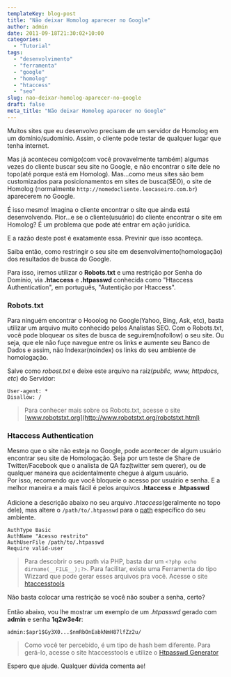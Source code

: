 ```yaml
---
templateKey: blog-post
title: "Não deixar Homolog aparecer no Google"
author: admin
date: 2011-09-18T21:30:02+10:00
categories:
  - "Tutorial"
tags:
  - "desenvolvimento"
  - "ferramenta"
  - "google"
  - "homolog"
  - "htaccess"
  - "seo"
slug: nao-deixar-homolog-aparecer-no-google
draft: false
meta_title: "Não deixar Homolog aparecer no Google"
---
```


Muitos sites que eu desenvolvo precisam de um servidor de Homolog em um domínio/sudomínio. Assim, o cliente pode testar de qualquer lugar que tenha internet.

Mas já aconteceu comigo(com você provavelmente também) algumas vezes do cliente buscar seu site no Google, e não encontrar o site dele no topo(até porque está em Homolog). Mas...como meus sites são bem customizados para posicionamentos em sites de busca(SEO), o site de Homolog (normalmente `http://nomedocliente.leocaseiro.com.br`) aparecerem no Google.

É isso mesmo! Imagina o cliente encontrar o site que ainda está desenvolvendo. Pior...e se o cliente(usuário) do cliente encontrar o site em Homolog? É um problema que pode até entrar em ação jurídica.

E a razão deste post é exatamente essa. Previnir que isso aconteça.

Saiba então, como restringir o seu site em desenvolvimento(homologação) dos resultados de busca do Google.

Para isso, iremos utilizar o **Robots.txt** e uma restrição por Senha do Domínio, via **.htaccess** e **.htpasswd** conhecida como "Htaccess Authentication", em português, "Autentição por Htaccess".

### Robots.txt

Para ninguém encontrar o Hooolog no Google(Yahoo, Bing, Ask, etc), basta utilizar um arquivo muito conhecido pelos Analistas SEO. Com o Robots.txt, você pode bloquear os sites de busca de seguirem(nofollow) o seu site. Ou seja, que ele não fuçe navegue entre os links e aumente seu Banco de Dados e assim, não Indexar(noindex) os links do seu ambiente de homologação.

Salve como _robost.txt_ e deixe este arquivo na raiz(_public, www, httpdocs, etc_) do Servidor:
```
User-agent: *
Disallow: /
```

> Para conhecer mais sobre os Robots.txt, acesse o site [www.robotstxt.org](http://www.robotstxt.org/robotstxt.html)

### Htaccess Authentication

Mesmo que o site não esteja no Google, pode acontecer de algum usuário encontrar seu site de Homologação. Seja por um teste de Share de Twitter/Facebook que o analista de QA faz(twitter sem querer), ou de qualquer maneira que acidentalmente chegue à algum usuário.\
Por isso, recomendo que você bloqueie o acesso por usuário e senha. E a melhor maneira e a mais fácil é pelos arquivos **.htaccess** e **.htpasswd** \
\
Adicione a descrição abaixo no seu arquivo _.htaccess_(geralmente no topo dele), mas altere o `/path/to/.htpasswd` para o [path](http://www.htaccesstools.com/articles/full-path-to-file-using-php/) específico do seu ambiente.
```
AuthType Basic
AuthName "Acesso restrito"
AuthUserFile /path/to/.htpasswd
Require valid-user
```

> Para descobrir o seu path via PHP, basta dar um `<?php echo dirname(__FILE__);?>`.
> Para facilitar, existe uma Ferramenta do tipo Wizzard que pode gerar esses arquivos pra você.
> Acesse o site [htaccesstools](http://www.htaccesstools.com/htaccess-authentication/)

Não basta colocar uma restrição se você não souber a senha, certo?\
\
Então abaixo, vou lhe mostrar um exemplo de um _.htpasswd_ gerado com **admin** e senha **1q2w3e4r**:
```
admin:$apr1$Gy3X0...$nmRbOnEabkNmH87lfZz2u/
```

> Como você ter percebido, é um tipo de hash bem diferente. Para gerá-lo, acesse o site htaccesstools e utilize o [Htpasswd Generator](http://www.htaccesstools.com/htpasswd-generator/)

Espero que ajude. Qualquer dúvida comenta ae!
